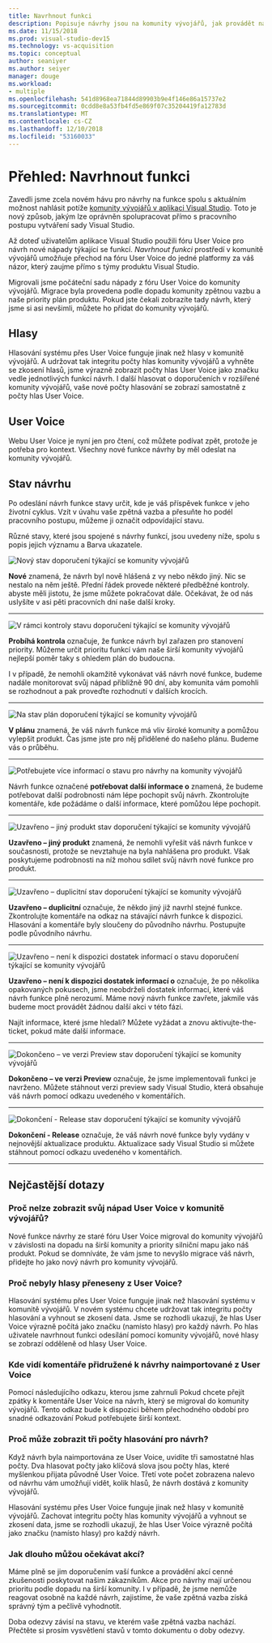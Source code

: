 ```yaml
---
title: Navrhnout funkci
description: Popisuje návrhy jsou na komunity vývojářů, jak provádět návrh a použití návrhy společností Microsoft v rámci plánu sady Visual Studio
ms.date: 11/15/2018
ms.prod: visual-studio-dev15
ms.technology: vs-acquisition
ms.topic: conceptual
author: seaniyer
ms.author: seiyer
manager: douge
ms.workload:
- multiple
ms.openlocfilehash: 541d8968ea71844d89903b9e4f146e86a15737e2
ms.sourcegitcommit: 0cdd8e8a53fb4fd5e869f07c35204419fa12783d
ms.translationtype: MT
ms.contentlocale: cs-CZ
ms.lasthandoff: 12/10/2018
ms.locfileid: "53160033"
---
```

# <a name="overview-suggest-a-feature"></a>Přehled: Navrhnout funkci

Zavedli jsme zcela novém hávu pro návrhy na funkce spolu s aktuálním možnost nahlásit potíže [komunity vývojářů v aplikaci Visual Studio](https://developercommunity.visualstudio.com). Toto je nový způsob, jakým lze oprávněn spolupracovat přímo s pracovního postupu vytváření sady Visual Studio.

Až doteď uživatelům aplikace Visual Studio použili fóru User Voice pro návrh nové nápady týkající se funkcí. *Navrhnout funkci* prostředí v komunitě vývojářů umožňuje přechod na fóru User Voice do jedné platformy za váš názor, který zaujme přímo s týmy produktu Visual Studio.

Migrovali jsme počáteční sadu nápady z fóru User Voice do komunity vývojářů. Migrace byla provedena podle dopadu komunity zpětnou vazbu a naše priority plán produktu. Pokud jste čekali zobrazíte tady návrh, který jsme si asi nevšimli, můžete ho přidat do komunity vývojářů.

## <a name="votes"></a>Hlasy

Hlasování systému přes User Voice funguje jinak než hlasy v komunitě vývojářů. A udržovat tak integritu počty hlas komunity vývojářů a vyhněte se zkosení hlasů, jsme výrazně zobrazit počty hlas User Voice jako značku vedle jednotlivých funkcí návrh. I další hlasovat o doporučeních v rozšířené komunity vývojářů, vaše nové počty hlasování se zobrazí samostatně z počty hlas User Voice.

## <a name="user-voice"></a>User Voice

Webu User Voice je nyní jen pro čtení, což můžete podívat zpět, protože je potřeba pro kontext. Všechny nové funkce návrhy by měl odeslat na komunity vývojářů.

## <a name="suggestion-status"></a>Stav návrhu

Po odeslání návrh funkce stavy určit, kde je váš příspěvek funkce v jeho životní cyklus. Vzít v úvahu vaše zpětná vazba a přesuňte ho podél pracovního postupu, můžeme ji označit odpovídající stavu.

Různé stavy, které jsou spojené s návrhy funkcí, jsou uvedeny níže, spolu s popis jejich významu a Barva ukazatele.

![Nový stav doporučení týkající se komunity vývojářů](../ide/media/SuggestStates/New.jpg)

**Nové** znamená, že návrh byl nově hlášená z vy nebo někdo jiný. Nic se nestalo na něm ještě. Přední řádek provede některé předběžné kontroly. abyste měli jistotu, že jsme můžete pokračovat dále. Očekávat, že od nás uslyšíte v asi pěti pracovních dní naše další kroky.

- - -

![V rámci kontroly stavu doporučení týkající se komunity vývojářů](../ide/media/SuggestStates/UnderReview.jpg)

**Probíhá kontrola** označuje, že funkce návrh byl zařazen pro stanovení priority. Můžeme určit prioritu funkcí vám naše širší komunity vývojářů nejlepší poměr taky s ohledem plán do budoucna.

I v případě, že nemohli okamžitě vykonávat váš návrh nové funkce, budeme nadále monitorovat svůj nápad přibližně 90 dní, aby komunita vám pomohli se rozhodnout a pak proveďte rozhodnutí v dalších krocích.

- - -

![Na stav plán doporučení týkající se komunity vývojářů](../ide/media/SuggestStates/OnRoadmap.jpg)

**V plánu** znamená, že váš návrh funkce má vliv široké komunity a pomůžou vylepšit produkt. Čas jsme jste pro něj přidělené do našeho plánu. Budeme vás o průběhu.

- - -

![Potřebujete více informací o stavu pro návrhy na komunity vývojářů](../ide/media/SuggestStates/NeedMoreInfo.jpg)

Návrh funkce označené **potřebovat další informace o** znamená, že budeme potřebovat další podrobnosti nám lépe pochopit svůj návrh. Zkontrolujte komentáře, kde požádáme o další informace, které pomůžou lépe pochopit.

- - -

![Uzavřeno – jiný produkt stav doporučení týkající se komunity vývojářů](../ide/media/SuggestStates/ClosedOtherProduct.jpg)

**Uzavřeno – jiný produkt** znamená, že nemohli vyřešit váš návrh funkce v současnosti, protože se nevztahuje na byla nahlášena pro produkt. Však poskytujeme podrobnosti na níž mohou sdílet svůj návrh nové funkce pro produkt.

- - -

![Uzavřeno – duplicitní stav doporučení týkající se komunity vývojářů](../ide/media/SuggestStates/ClosedDuplicate.jpg)

**Uzavřeno – duplicitní** označuje, že někdo jiný již navrhl stejné funkce. Zkontrolujte komentáře na odkaz na stávající návrh funkce k dispozici. Hlasování a komentáře byly sloučeny do původního návrhu. Postupujte podle původního návrhu.

- - -

![Uzavřeno – není k dispozici dostatek informací o stavu doporučení týkající se komunity vývojářů](../ide/media/SuggestStates/ClosedNotEnoughInfo.jpg)

**Uzavřeno – není k dispozici dostatek informací o** označuje, že po několika opakovaných pokusech, jsme neobdrželi dostatek informací, které váš návrh funkce plně nerozumí. Máme nový návrh funkce zavřete, jakmile vás budeme moct provádět žádnou další akci v této fázi.

Najít informace, které jsme hledali? Můžete vyžádat a znovu aktivujte-the-ticket, pokud máte další informace.

- - -

![Dokončeno – ve verzi Preview stav doporučení týkající se komunity vývojářů](../ide/media/SuggestStates/CompletedPreview.jpg)

**Dokončeno – ve verzi Preview** označuje, že jsme implementovali funkci je navrženo. Můžete stáhnout verzi preview sady Visual Studio, která obsahuje váš návrh pomocí odkazu uvedeného v komentářích.

- - -

![Dokončení - Release stav doporučení týkající se komunity vývojářů](../ide/media/SuggestStates/CompletedRelease.jpg)

**Dokončení - Release** označuje, že váš návrh nové funkce byly vydány v nejnovější aktualizace produktu. Aktualizace sady Visual Studio si můžete stáhnout pomocí odkazu uvedeného v komentářích.

- - -

## <a name="faq"></a>Nejčastější dotazy

### <a name="why-cant-i-see-my-user-voice-idea-in-developer-community"></a>Proč nelze zobrazit svůj nápad User Voice v komunitě vývojářů?

Nové funkce návrhy ze staré fóru User Voice migroval do komunity vývojářů v závislosti na dopadu na širší komunity a priority silniční mapu jako náš produkt. Pokud se domníváte, že vám jsme to nevyšlo migrace váš návrh, přidejte ho jako nový návrh pro komunity vývojářů.

### <a name="why-have-the-votes-not-been-carried-over-from-user-voice"></a>Proč nebyly hlasy přeneseny z User Voice?

Hlasování systému přes User Voice funguje jinak než hlasování systému v komunitě vývojářů. V novém systému chcete udržovat tak integritu počty hlasování a vyhnout se zkosení data. Jsme se rozhodli ukazují, že hlas User Voice výrazně počítá jako značku (namísto hlasy) pro každý návrh. Po hlas uživatele navrhnout funkci odesílání pomocí komunity vývojářů, nové hlasy se zobrazí odděleně od hlasy User Voice.

### <a name="where-can-i-see-comments-associated-with-the-suggestions-imported-from-user-voice"></a>Kde vidí komentáře přidružené k návrhy naimportované z User Voice

Pomocí následujícího odkazu, kterou jsme zahrnuli Pokud chcete přejít zpátky k komentáře User Voice na návrh, který se migroval do komunity vývojářů. Tento odkaz bude k dispozici během přechodného období pro snadné odkazování Pokud potřebujete širší kontext.

### <a name="why-can-i-see-three-vote-counts-for-a-suggestion"></a>Proč může zobrazit tři počty hlasování pro návrh?

Když návrh byla naimportována ze User Voice, uvidíte tři samostatné hlas počty. Dva hlasovat počty jako klíčová slova jsou počty hlas, které myšlenkou přijata původně User Voice. Třetí vote počet zobrazena nalevo od návrhu vám umožňují vidět, kolik hlasů, že návrh dostává z komunity vývojářů.

Hlasování systému přes User Voice funguje jinak než hlasy v komunitě vývojářů. Zachovat integritu počty hlas komunity vývojářů a vyhnout se zkosení data, jsme se rozhodli ukazují, že hlas User Voice výrazně počítá jako značku (namísto hlasy) pro každý návrh.

### <a name="how-long-can-i-expect-actions-to-take"></a>Jak dlouho můžou očekávat akcí?

Máme plně se jim doporučením vaší funkce a provádění akcí cenné zkušenosti poskytovat našim zákazníkům. Akce pro návrhy mají určenou prioritu podle dopadu na širší komunity. I v případě, že jsme nemůže reagovat osobně na každé návrh, zajistíme, že vaše zpětná vazba získá správný tým a pečlivě vyhodnotit.

Doba odezvy závisí na stavu, ve kterém vaše zpětná vazba nachází. Přečtěte si prosím vysvětlení stavů v tomto dokumentu o doby odezvy.
